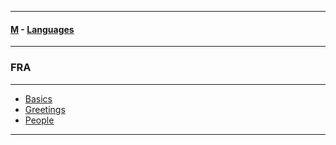 
---

#### [M](https://github.com/ttltrk/TTT/blob/master/menu.md) - [Languages](https://github.com/ttltrk/TTT/blob/master/LAN/LAN.md)

---

### FRA

---

- [Basics](https://github.com/ttltrk/TTT/blob/master/LAN/FRA/BASICS/BASICS.md)
- [Greetings](https://github.com/ttltrk/TTT/blob/master/LAN/FRA/GREETINGS/GREETINGS.md)
- [People](https://github.com/ttltrk/TTT/blob/master/LAN/FRA/PEOPLE/PEOPLE.md)

---
